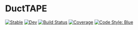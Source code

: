 # DuctTAPE

[![Stable](https://img.shields.io/badge/docs-stable-blue.svg)](https://byuflowlab.github.io/DuctTAPE.jl/stable)
[![Dev](https://img.shields.io/badge/docs-dev-blue.svg)](https://byuflowlab.github.io/DuctTAPE.jl/dev)
[![Build Status](https://github.com/byuflowlab/DuctTAPE.jl/actions/workflows/CI.yml/badge.svg?branch=main)](https://github.com/byuflowlab/DuctTAPE.jl/actions/workflows/CI.yml?query=branch%3Amain)
[![Coverage](https://codecov.io/gh/byuflowlab/DuctTAPE.jl/branch/main/graph/badge.svg)](https://codecov.io/gh/byuflowlab/DuctTAPE.jl)
[![Code Style: Blue](https://img.shields.io/badge/code%20style-blue-4495d1.svg)](https://github.com/invenia/BlueStyle)
